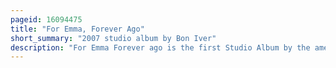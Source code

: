 ```yaml
---
pageid: 16094475
title: "For Emma, Forever Ago"
short_summary: "2007 studio album by Bon Iver"
description: "For Emma Forever ago is the first Studio Album by the american Indie Folk Band Bon Iver. It was first self-released in July 2007 and later saw widespread Release in february 2008 on the Label Jagjaguwar. The Album is the Work of singer-songwriter Justin Vernon. While Living in raleigh north Carolina Vernon fell ill with Mononucleosis and a liver Infection and became frustrated with his Songwriting and Life. He left raleigh and drove to his Father's remote hunting Cabin an Hour Northwest of his Hometown of Eau Claire Wisconsin hoping to be alone."
---
```

